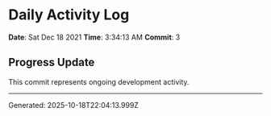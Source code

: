 # Daily Activity Log

**Date**: Sat Dec 18 2021
**Time**: 3:34:13 AM
**Commit**: 3

## Progress Update

This commit represents ongoing development activity.

---
Generated: 2025-10-18T22:04:13.999Z
